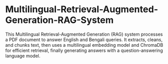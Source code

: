 # Multilingual-Retrieval-Augmented-Generation-RAG-System
This Multilingual Retrieval-Augmented Generation (RAG) system processes a PDF document to answer English and Bengali queries. It extracts, cleans, and chunks text, then uses a multilingual embedding model and ChromaDB for efficient retrieval, finally generating answers with a question-answering language model.

